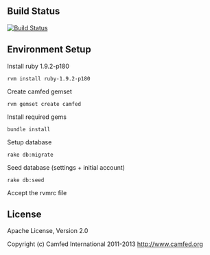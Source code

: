 ## Build Status
[![Build Status](https://travis-ci.org/CamfedCode/Camfed.png)](https://travis-ci.org/CamfedCode/Camfed)

## Environment Setup

Install ruby 1.9.2-p180

    rvm install ruby-1.9.2-p180

Create camfed gemset

    rvm gemset create camfed

Install required gems

    bundle install

Setup database

    rake db:migrate

Seed database (settings + initial account)

    rake db:seed

Accept the rvmrc file

## License

Apache License, Version 2.0

Copyright (c) Camfed International 2011-2013
http://www.camfed.org
